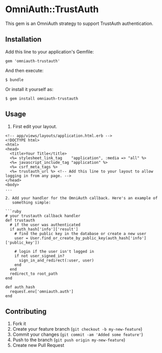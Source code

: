 # OmniAuth::TrustAuth

This gem is an OmniAuth strategy to support TrustAuth authentication.

## Installation

Add this line to your application's Gemfile:

    gem 'omniauth-trustauth'

And then execute:

    $ bundle

Or install it yourself as:

    $ gem install omniauth-trustauth

## Usage

1. First edit your layout.

```erb
<!-- app/views/layouts/application.html.erb -->
<!DOCTYPE html>
<html>
<head>
  <title>Your Title</title>
  <%= stylesheet_link_tag    "application", :media => "all" %>
  <%= javascript_include_tag "application" %>
  <%= csrf_meta_tags %>
  <%= trustauth_url %> <!-- Add this line to your layout to allow logging in from any page. -->
</head>
<body>
...

2. Add your handler for the OmniAuth callback. Here's an example of
   something simple:

```ruby
# your trustauth callback handler
def trustauth
  # if the user was authenticated
  if auth_hash['info']['result']
    # find the public key in the database or create a new user
    user = User.find_or_create_by_public_key(auth_hash['info']['public_key'])

    # login if the user isn't logged in
    if not user_signed_in?
      sign_in_and_redirect(:user, user)
    end
  end
  redirect_to root_path
end

def auth_hash
  request.env['omniauth.auth']
end
```

## Contributing

1. Fork it
2. Create your feature branch (`git checkout -b my-new-feature`)
3. Commit your changes (`git commit -am 'Added some feature'`)
4. Push to the branch (`git push origin my-new-feature`)
5. Create new Pull Request
